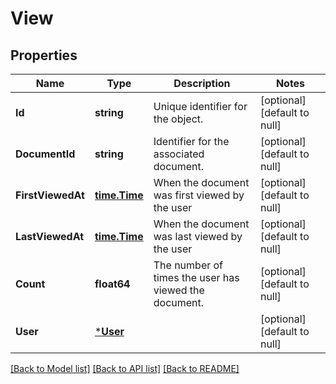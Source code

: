 # View

## Properties
Name | Type | Description | Notes
------------ | ------------- | ------------- | -------------
**Id** | **string** | Unique identifier for the object. | [optional] [default to null]
**DocumentId** | **string** | Identifier for the associated document. | [optional] [default to null]
**FirstViewedAt** | [**time.Time**](time.Time.md) | When the document was first viewed by the user | [optional] [default to null]
**LastViewedAt** | [**time.Time**](time.Time.md) | When the document was last viewed by the user | [optional] [default to null]
**Count** | **float64** | The number of times the user has viewed the document. | [optional] [default to null]
**User** | [***User**](User.md) |  | [optional] [default to null]

[[Back to Model list]](../README.md#documentation-for-models) [[Back to API list]](../README.md#documentation-for-api-endpoints) [[Back to README]](../README.md)

